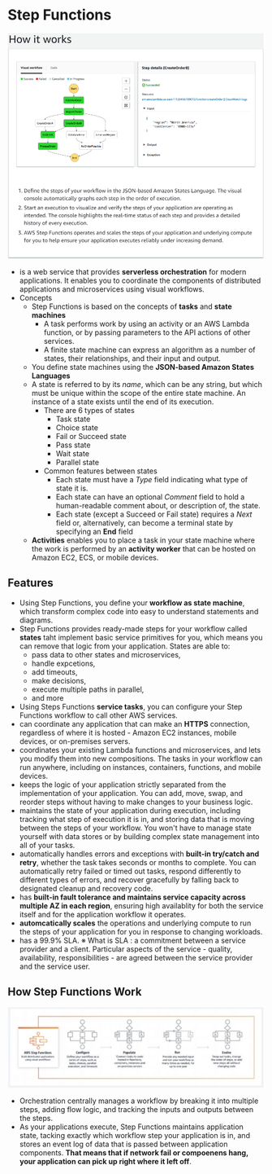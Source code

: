 Step Functions
===
![step_functions_how_it_works](./images/step_functions_how_it_works.png)
- is a web service that provides **serverless orchestration** for modern applications. It enables you to coordinate the components of distributed applications and microservices using visual workflows.
- Concepts
    - Step Functions is based on the concepts of **tasks** and **state machines**
        - A task performs work by using an activity or an AWS Lambda function, or by passing parameters to the API actions of other services.
        - A finite state machine can express an algorithm as a number of states, their relationships, and their input and output.
    - You define state machines using the **JSON-based Amazon States Languages**
    - A state is referred to by its *name*, which can be any string, but which must be unique within the scope of the entire state machine. An instance of a state exists until the end of its execution.
        - There are 6 types of states
            - Task state
            - Choice state
            - Fail or Succeed state
            - Pass state
            - Wait state
            - Parallel state
        - Common features between states
            - Each state must have a _Type_ field indicating what type of state it is.
            - Each state can have an optional _Comment_ field to hold a human-readable comment about, or description of, the state.
            - Each state (except a Succeed or Fail state) requires a _Next_ field or, alternatively, can become a terminal state by specifying an __End__ field
    - __Activities__ enables you to place a task in your state machine where the work is performed by an __activity worker__ that can be hosted on Amazon EC2, ECS, or mobile devices.

## Features
- Using Step Functions, you define your **workflow as state machine**, which transform complex code into easy to understand statements and diagrams.
- Step Functions provides ready-made steps for your workflow called __states__ taht implement basic service primitives for you, which means you can remove that logic from your application. States are able to:
    - pass data to other states and microservices,
    - handle expcetions,
    - add timeouts,
    - make decisions,
    - execute multiple paths in parallel,
    - and more
- Using Steps Functions __service tasks__, you can configure your Step Functions workflow to call other AWS services.
- can coordinate any application that can make an __HTTPS__ connection, regardless of where it is hosted - Amazon EC2 instances, mobile devices, or on-premises servers.
- coordinates your existing Lambda functions and microservices, and lets you modify them into new compositions. The tasks in your workflow can run anywhere, including on instances, containers, functions, and mobile devices.
- keeps the logic of your application strictly separated from the implementation of your application. You can add, move, swap, and reorder steps without having to make changes to your business logic.
- maintains the state of your application during execution, including tracking what step of execution it is in, and storing data that is moving between the steps of your workflow. You won't have to manage state yourself with data stores or by building complex state management into all of your tasks.
- automatically handles errors and exceptions with __built-in try/catch and retry__, whether the task takes seconds or months to complete. You can automatically retry failed or timed out tasks, respond differently to different types of errors, and recover gracefully by falling back to designated cleanup and recovery code.
- has __built-in fault tolerance and maintains service capacity across multiple AZ in each region__, ensuring high availablity for both the service itself and for the application workflow it operates.
-  __automcatically scales__ the operations and underlying compute to run the steps of your application for you in response to changing workloads.
- has a 99.9% SLA.
※ What is SLA : a commitment between a service provider and a client. Particular aspects of the service - quality, availability, responsibilities - are agreed between the service provider and the service user.

## How Step Functions Work
![step_funcitons](./images/step_funcitons.png)
- Orchestration centrally manages a workflow by breaking it into multiple steps, adding flow logic, and tracking the inputs and outputs between the steps.
- As your applications execute, Step Functions maintains application state, tacking exactly which workflow step your application is in, and stores an event log of data that is passed between application components. __That means that if network fail or compoenens hang, your application can pick up right where it left off__.
